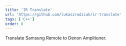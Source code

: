 ```yaml
---
title: 'IR Translate'
url: 'https://github.com/lukaszradziak/ir-translate'
tags: ['C++']
order: 8
---
```


Translate Samsung Remote to Denon Amplituner.
